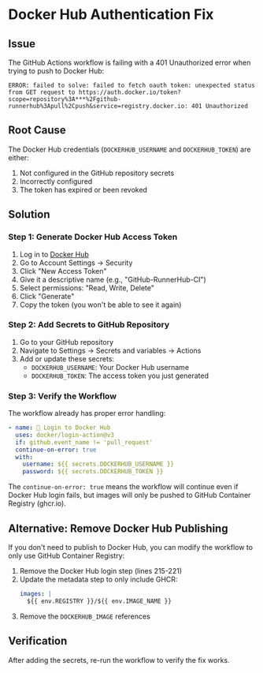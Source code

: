 # Docker Hub Authentication Fix

## Issue
The GitHub Actions workflow is failing with a 401 Unauthorized error when trying to push to Docker Hub:
```
ERROR: failed to solve: failed to fetch oauth token: unexpected status from GET request to https://auth.docker.io/token?scope=repository%3A***%2Fgithub-runnerhub%3Apull%2Cpush&service=registry.docker.io: 401 Unauthorized
```

## Root Cause
The Docker Hub credentials (`DOCKERHUB_USERNAME` and `DOCKERHUB_TOKEN`) are either:
1. Not configured in the GitHub repository secrets
2. Incorrectly configured
3. The token has expired or been revoked

## Solution

### Step 1: Generate Docker Hub Access Token
1. Log in to [Docker Hub](https://hub.docker.com)
2. Go to Account Settings → Security
3. Click "New Access Token"
4. Give it a descriptive name (e.g., "GitHub-RunnerHub-CI")
5. Select permissions: "Read, Write, Delete" 
6. Click "Generate"
7. Copy the token (you won't be able to see it again)

### Step 2: Add Secrets to GitHub Repository
1. Go to your GitHub repository
2. Navigate to Settings → Secrets and variables → Actions
3. Add or update these secrets:
   - `DOCKERHUB_USERNAME`: Your Docker Hub username
   - `DOCKERHUB_TOKEN`: The access token you just generated

### Step 3: Verify the Workflow
The workflow already has proper error handling:
```yaml
- name: 🔑 Login to Docker Hub
  uses: docker/login-action@v3
  if: github.event_name != 'pull_request'
  continue-on-error: true
  with:
    username: ${{ secrets.DOCKERHUB_USERNAME }}
    password: ${{ secrets.DOCKERHUB_TOKEN }}
```

The `continue-on-error: true` means the workflow will continue even if Docker Hub login fails, but images will only be pushed to GitHub Container Registry (ghcr.io).

## Alternative: Remove Docker Hub Publishing
If you don't need to publish to Docker Hub, you can modify the workflow to only use GitHub Container Registry:

1. Remove the Docker Hub login step (lines 215-221)
2. Update the metadata step to only include GHCR:
   ```yaml
   images: |
     ${{ env.REGISTRY }}/${{ env.IMAGE_NAME }}
   ```
3. Remove the `DOCKERHUB_IMAGE` references

## Verification
After adding the secrets, re-run the workflow to verify the fix works.